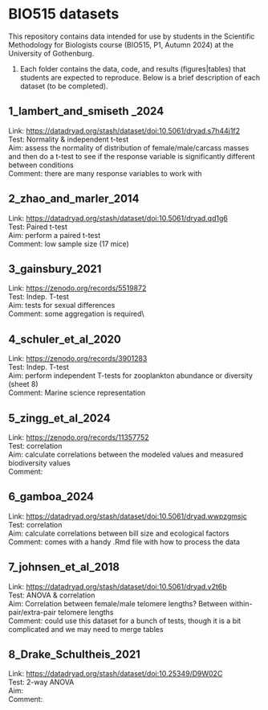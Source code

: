 # BIO515 datasets

This repository contains data intended for use by students in the Scientific Methodology for Biologists course (BIO515, P1, Autumn 2024) at the University of Gothenburg.

1. Each folder contains the data, code, and results (figures|tables) that students are expected to reproduce. Below is a brief description of each dataset (to be completed).

## 1_lambert_and_smiseth _2024
Link: https://datadryad.org/stash/dataset/doi:10.5061/dryad.s7h44j1f2 \
Test: Normality & independent t-test\
Aim: assess the normality of distribution of female/male/carcass masses and then do a t-test to see if the response variable is significantly different between conditions\
Comment: there are many response variables to work with

## 2_zhao_and_marler_2014 
Link: https://datadryad.org/stash/dataset/doi:10.5061/dryad.qd1g6 \
Test: Paired t-test\
Aim: perform a paired t-test\
Comment: low sample size (17 mice)

## 3_gainsbury_2021 
Link: https://zenodo.org/records/5519872 \
Test: Indep. T-test\
Aim: tests for sexual differences\
Comment: some aggregation is required\

## 4_schuler_et_al_2020 
Link: https://zenodo.org/records/3901283 \
Test: Indep. T-test\
Aim: perform independent T-tests for zooplankton abundance or diversity (sheet 8) \
Comment: Marine science representation

## 5_zingg_et_al_2024 
Link: https://zenodo.org/records/11357752 \
Test: correlation\
Aim: calculate correlations between the modeled values and measured biodiversity values \
Comment:

## 6_gamboa_2024 
Link: https://datadryad.org/stash/dataset/doi:10.5061/dryad.wwpzgmsjc \
Test: correlation\
Aim: calculate correlations between bill size and ecological factors\
Comment: comes with a handy .Rmd file with how to process the data

## 7_johnsen_et_al_2018 
Link: https://datadryad.org/stash/dataset/doi:10.5061/dryad.v2t6b \
Test: ANOVA & correlation \
Aim: Correlation between female/male telomere lengths? Between within-pair/extra-pair telomere lengths \
Comment: could use this dataset for a bunch of tests, though it is a bit complicated and we may need to merge tables

## 8_Drake_Schultheis_2021 
Link: https://datadryad.org/stash/dataset/doi:10.25349/D9W02C \
Test: 2-way ANOVA \
Aim: \
Comment:







